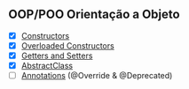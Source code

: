 

## OOP/POO Orientação a Objeto
- [x] [Constructors](./src/oop/Constructors/Constructors.java)
- [x] [Overloaded Constructors](./src/oop/OverloadedConstructors/OverloadedConstructors.java)
- [x] [Getters and Setters](./src/oop/GettersAndSetters/GettersAndSetters.java)
- [x] [AbstractClass](./src/oop/AbstractClass)
- [ ] [Annotations](./src/oop/Annotations) (@Override & @Deprecated)
